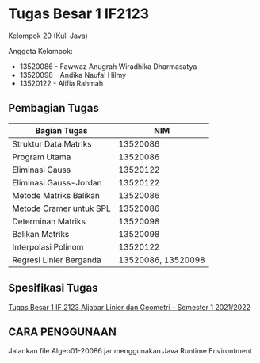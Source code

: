 # Tugas Besar 1 IF2123

Kelompok 20 (Kuli Java)

Anggota Kelompok:
- 13520086 - Fawwaz Anugrah Wiradhika Dharmasatya
- 13520098 - Andika Naufal Hilmy
- 13520122 - Alifia Rahmah

## Pembagian Tugas
| Bagian Tugas | NIM |
| --- | --- |
| Struktur Data Matriks | 13520086 |
| Program Utama | 13520086 |
| Eliminasi Gauss | 13520122 |
| Eliminasi Gauss-Jordan | 13520122 |
| Metode Matriks Balikan | 13520086 |
| Metode Cramer untuk SPL | 13520086 |
| Determinan Matriks | 13520098 |
| Balikan Matriks | 13520098 |
| Interpolasi Polinom | 13520122|
| Regresi Linier Berganda | 13520086, 13520098 |

## Spesifikasi Tugas
[Tugas Besar 1 IF 2123 Aljabar Linier dan Geometri - Semester 1 2021/2022](https://informatika.stei.itb.ac.id/~rinaldi.munir/AljabarGeometri/2021-2022/Tubes1-Algeo-2021.pdf)

## CARA PENGGUNAAN
Jalankan file Algeo01-20086.jar menggunakan Java Runtime Environtment
